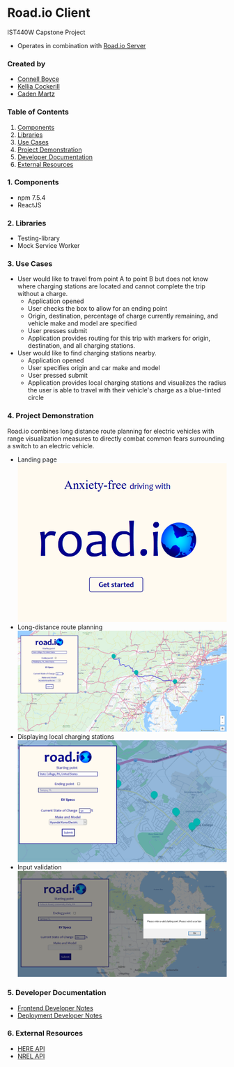 # Road.io Client
IST440W Capstone Project
- Operates in combination with [Road.io Server](https://github.com/connellboyce/road.io-server)

### Created by
- [Connell Boyce](https://github.com/connellboyce)
- [Kellia Cockerill](https://github.com/kelliacockerill)
- [Caden Martz](https://github.com/CadenRM)

### Table of Contents
1. [Components](#1-components)
2. [Libraries](#2-dependencies)
3. [Use Cases](#4-use-cases)
4. [Project Demonstration](#5-project-demonstration)
5. [Developer Documentation](#6-developer-documentation)
6. [External Resources](#7-external-resources)

### **1**. Components
- npm 7.5.4
- ReactJS

### **2**. Libraries
- Testing-library
- Mock Service Worker
    
### **3**. Use Cases
- User would like to travel from point A to point B but does not know where charging stations are located and cannot complete the trip without a charge.
    - Application opened
    - User checks the box to allow for an ending point
    - Origin, destination, percentage of charge currently remaining, and vehicle make and model are specified
    - User presses submit
    - Application provides routing for this trip with markers for origin, destination, and all charging stations.
- User would like to find charging stations nearby.
    - Application opened
    - User specifies origin and car make and model
    - User pressed submit
    - Application provides local charging stations and visualizes the radius the user is able to travel with their vehicle's charge as a blue-tinted circle    
    
### **4**. Project Demonstration
Road.io combines long distance route planning for electric vehicles with range visualization measures to directly combat common fears surrounding a switch to an electric vehicle.
- Landing page
![](documentation/images/landing.png)
- Long-distance route planning
![](documentation/images/routing.png)
- Displaying local charging stations
![](documentation/images/local.png)
- Input validation
![](documentation/images/error.png)

### **5**. Developer Documentation
- [Frontend Developer Notes](documentation/FRONTEND.md)
- [Deployment Developer Notes](https://github.com/connellboyce/road.io-server/blob/main/documentation/DEPLOYMENT.md)

### **6**. External Resources
- [HERE API](https://developer.here.com/documentation/geocoding-search-api/api-reference-swagger.html)
- [NREL API](https://developer.nrel.gov/)